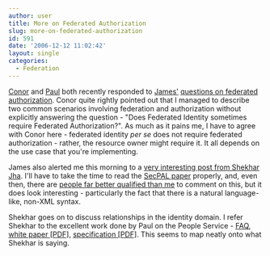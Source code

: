 ```yaml
---
author: user
title: More on Federated Authorization
slug: more-on-federated-authorization
id: 591
date: '2006-12-12 11:02:42'
layout: single
categories:
  - Federation
---
```


[Conor](http://conorcahill.blogspot.com/2006/12/federated-identity-and-federated.html) and [Paul](http://connectid.blogspot.com/2006/12/was-this-script.html) both recently responded to [James'](http://duckdown.blogspot.com/) [questions on federated authorization](http://blogs.sun.com/superpat/entry/yadis%2Fxri_identifier_resolution_with_saml#comment1). Conor quite rightly pointed out that I managed to describe two common scenarios involving federation and authorization without explicitly answering the question - "Does Federated Identity sometimes require Federated Authorization?". As much as it pains me, I have to agree with Conor here - federated identity _per se_ does not require federated authorization - rather, the resource owner might require it. It all depends on the use case that you're implementing.

James also alerted me this morning to a [very interesting post from Shekhar Jha](http://identityaccessmanagement.blogspot.com/2006/12/federated-authorization-and.html). I'll have to take the time to read the [SecPAL paper](ftp://ftp.research.microsoft.com/pub/tr/TR-2006-120.pdf) properly, and, even then, there are [people far better qualified than me](http://research.sun.com/people/mybio.php?uid=74233) to comment on this, but it does look interesting - particularly the fact that there is a natural language-like, non-XML syntax.

Shekhar goes on to discuss relationships in the identity domain. I refer Shekhar to the excellent work done by Paul on the People Service - [FAQ](http://www.projectliberty.org/liberty/resource_center/faq/people_service__1), [white paper [PDF]](http://www.projectliberty.org/liberty/content/download/387/2720/file/Liberty_Federated_Social_Identity.pdf), [specification [PDF]](http://www.projectliberty.org/liberty/content/download/890/6246/file/liberty-idwsf-people-service-v1.0.pdf). This seems to map neatly onto what Shekhar is saying.